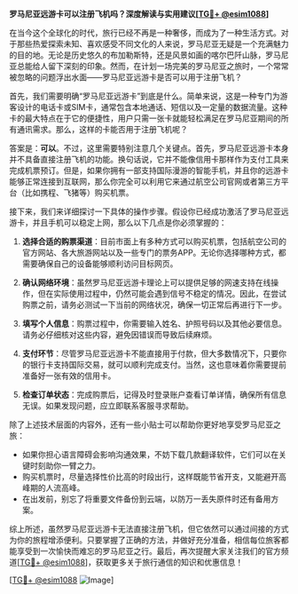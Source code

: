 **罗马尼亚远游卡可以注册飞机吗？深度解读与实用建议[[TG💪+ @esim1088](https://t.me/s/esim1088)]**

在当今这个全球化的时代，旅行已经不再是一种奢侈，而成为了一种生活方式。对于那些热爱探索未知、喜欢感受不同文化的人来说，罗马尼亚无疑是一个充满魅力的目的地。无论是历史悠久的布加勒斯特，还是风景如画的喀尔巴阡山脉，罗马尼亚总能给人留下深刻的印象。然而，在计划一场完美的罗马尼亚之旅时，一个常常被忽略的问题浮出水面——罗马尼亚远游卡是否可以用于注册飞机？

首先，我们需要明确“罗马尼亚远游卡”到底是什么。简单来说，这是一种专门为游客设计的电话卡或SIM卡，通常包含本地通话、短信以及一定量的数据流量。这种卡的最大特点在于它的便捷性，用户只需一张卡就能轻松满足在罗马尼亚期间的所有通讯需求。那么，这样的卡能否用于注册飞机呢？

答案是：**可以**。不过，这里需要特别注意几个关键点。首先，罗马尼亚远游卡本身并不具备直接注册飞机的功能。换句话说，它并不能像信用卡那样作为支付工具来完成机票预订。但是，如果你拥有一部支持国际漫游的智能手机，并且你的远游卡能够正常连接到互联网，那么你完全可以利用它来通过航空公司官网或者第三方平台（比如携程、飞猪等）购买机票。

接下来，我们来详细探讨一下具体的操作步骤。假设你已经成功激活了罗马尼亚远游卡，并且手机可以稳定上网，那么以下几点是你必须掌握的：

1. **选择合适的购票渠道**：目前市面上有多种方式可以购买机票，包括航空公司的官方网站、各大旅游网站以及一些专门的票务APP。无论你选择哪种方式，都需要确保自己的设备能够顺利访问目标网页。

2. **确认网络环境**：虽然罗马尼亚远游卡理论上可以提供足够的网速支持在线操作，但在实际使用过程中，仍然可能会遇到信号不稳定的情况。因此，在尝试购票之前，请务必测试一下当前的网络状况，确保一切正常后再进行下一步。

3. **填写个人信息**：购票过程中，你需要输入姓名、护照号码以及其他必要信息。请务必仔细核对这些内容，避免因错误而导致后续麻烦。

4. **支付环节**：尽管罗马尼亚远游卡不能直接用于付款，但大多数情况下，只要你的银行卡支持国际交易，就可以顺利完成支付。当然，这也意味着你需要提前准备好一张有效的信用卡。

5. **检查订单状态**：完成购票后，记得及时登录账户查看订单详情，确保所有信息无误。如果发现问题，应立即联系客服寻求帮助。

除了上述技术层面的内容外，还有一些小贴士可以帮助你更好地享受罗马尼亚之旅：

- 如果你担心语言障碍会影响沟通效果，不妨下载几款翻译软件，它们可以在关键时刻助你一臂之力。
- 购买机票时，尽量选择性价比高的时段出行，这样既能节省开支，又能避开高峰期的人流高峰。
- 在出发前，别忘了将重要文件备份到云端，以防万一丢失原件时还有备用方案。

综上所述，虽然罗马尼亚远游卡无法直接注册飞机，但它依然可以通过间接的方式为你的旅程增添便利。只要掌握了正确的方法，并做好充分准备，相信每位旅客都能享受到一次愉快而难忘的罗马尼亚之行。最后，再次提醒大家关注我们的官方频道[[TG💪+ @esim1088](https://t.me/s/esim1088)]，获取更多关于旅行通信的知识和优惠信息！

[[TG💪+ @esim1088](https://t.me/s/esim1088) ![Image](https://i.postimg.cc/4NQfJmqS/Snipaste-2025-05-13-00-14-12.png)]